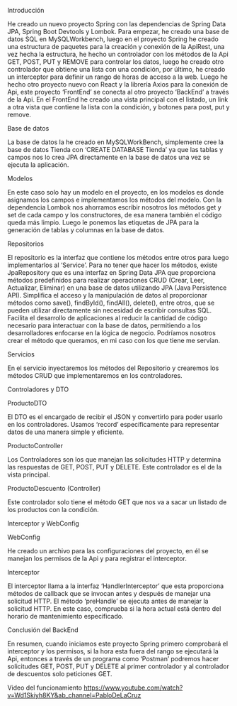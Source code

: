 Introducción 

He creado un nuevo proyecto Spring con las dependencias de Spring Data JPA, Spring Boot Devtools y Lombok. Para empezar, he creado una base de datos SQL en MySQLWorkbench, luego en el proyecto Spring he creado una estructura de paquetes para la creación y conexión de la ApiRest, una vez hecha la estructura, he hecho un controlador con los métodos de la Api GET, POST, PUT y REMOVE para controlar los datos, luego he creado otro controlador que obtiene una lista con una condición, por último, he creado un interceptor para definir un rango de horas de acceso a la web. Luego he hecho otro proyecto nuevo con React y la librería Axios para la conexión de Api, este proyecto ‘FrontEnd’ se conecta al otro proyecto ‘BackEnd’ a través de la Api. En el FrontEnd he creado una vista principal con el listado, un link a otra vista que contiene la lista con la condición, y botones para post, put y remove. 

Base de datos 

La base de datos la he creado en MySQLWorkBench, simplemente cree la base de datos Tienda con ‘CREATE DATABASE Tienda’ ya que las tablas y campos nos lo crea JPA directamente en la base de datos una vez se ejecuta la aplicación. 

Modelos 

En este caso solo hay un modelo en el proyecto, en los modelos es donde asignamos los campos e implementamos los métodos del modelo. Con la dependencia Lombok nos ahorramos escribir nosotros los métodos get y set de cada campo y los constructores, de esa manera también el código queda más limpio. Luego le ponemos las etiquetas de JPA para la generación de tablas y columnas en la base de datos. 

Repositorios 

El repositorio es la interfaz que contiene los métodos entre otros para luego implementarlos al ‘Service’. Para no tener que hacer los métodos, existe JpaRepository que es una interfaz en Spring Data JPA que proporciona métodos predefinidos para realizar operaciones CRUD (Crear, Leer, Actualizar, Eliminar) en una base de datos utilizando JPA (Java Persistence API). Simplifica el acceso y la manipulación de datos al proporcionar métodos como save(), findById(), findAll(), delete(), entre otros, que se pueden utilizar directamente sin necesidad de escribir consultas SQL. Facilita el desarrollo de aplicaciones al reducir la cantidad de código necesario para interactuar con la base de datos, permitiendo a los desarrolladores enfocarse en la lógica de negocio. Podríamos nosotros crear el método que queramos, en mi caso con los que tiene me servían. 

Servicios 

En el servicio inyectaremos los métodos del Repositorio y crearemos los métodos CRUD que implementaremos en los controladores. 

 

Controladores y DTO 

ProductoDTO 

El DTO es el encargado de recibir el JSON y convertirlo para poder usarlo en los controladores. Usamos ‘record’ específicamente para representar datos de una manera simple y eficiente. 

 

ProductoController 

Los Controladores son los que manejan las solicitudes HTTP y determina las respuestas de GET, POST, PUT y DELETE. Este controlador es el de la vista principal. 

ProductoDescuento (Controller) 

Este controlador solo tiene el método GET que nos va a sacar un listado de los productos con la condición. 


Interceptor y WebConfig 

WebConfig 

He creado un archivo para las configuraciones del proyecto, en él se manejan los permisos de la Api y para registrar el interceptor. 

Interceptor 

El interceptor llama a la interfaz ‘HandlerInterceptor’ que esta proporciona métodos de callback que se invocan antes y después de manejar una solicitud HTTP. El método ‘preHandle’ se ejecuta antes de manejar la solicitud HTTP. En este caso, comprueba si la hora actual está dentro del horario de mantenimiento especificado. 


Conclusión del BackEnd 


En resumen, cuando iniciamos este proyecto Spring primero comprobará el interceptor y los permisos, si la hora esta fuera del rango se ejecutará la Api, entonces a través de un programa como ‘Postman’ podremos hacer solicitudes GET, POST, PUT y DELETE al primer controlador y al controlador de descuentos solo peticiones GET. 

Video del funcionamiento 
https://www.youtube.com/watch?v=Wd1Skiyh8KY&ab_channel=PabloDeLaCruz
